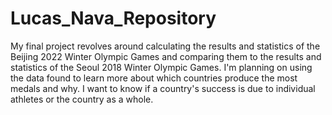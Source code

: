 # Lucas_Nava_Repository
 
My final project revolves around calculating the results and statistics of the Beijing 2022 Winter Olympic Games and comparing them to the results and statistics of the Seoul 2018 Winter Olympic Games. I'm planning on using the data found to learn more about which countries produce the most medals and why. I want to know if a country's success is due to individual athletes or the country as a whole.